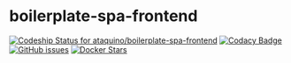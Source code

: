 # boilerplate-spa-frontend
[![Codeship Status for ataquino/boilerplate-spa-frontend](https://app.codeship.com/projects/c440e9d0-87b6-0136-7933-2289b1b54605/status?branch=master)](https://app.codeship.com/projects/302746)
[![Codacy Badge](https://api.codacy.com/project/badge/Grade/5d743f75486c44a4a5bb4176f6bbdc96)](https://www.codacy.com/app/ataquino/boilerplate-spa-frontend?utm_source=github.com&amp;utm_medium=referral&amp;utm_content=ataquino/boilerplate-spa-frontend&amp;utm_campaign=Badge_Grade)
[![GitHub issues](https://img.shields.io/github/issues/ataquino/boilerplate-spa-frontend.svg)](https://github.com/ataquino/boilerplate-spa-frontend/issues)
[![Docker Stars](https://img.shields.io/docker/stars/ataquino/boilerplate-spa-frontend.svg)](https://hub.docker.com/r/ataquino/boilerplate-spa-frontend/)
